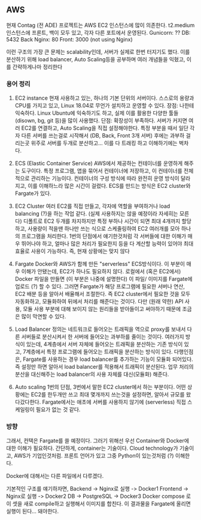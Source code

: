 ## AWS

현재 Contag (전 ADE) 프로젝트는 AWS EC2 인스턴스에 많이 의존한다.
t2.medium 인스턴스에 프론트, 백이 모두 있고, 각자 다른 포트에서 운영된다.
Gunicorn: ??
DB: 5432
Back Nginx: 80
Front: 3000 (not using Nginx)

이런 구조의 가장 큰 문제는 scalability인데, 서버가 실제로 한번 터지기도 했다.
이를 분산하기 위해 load balancer, Auto Scaling등을 공부하며 여러 개념들을 익혔고, 이를 간략하게나마 정리한다

### 용어 정리

1. EC2 instance
현재 사용하고 있는, 하나의 기본 단위의 서버이다. 스스로의 용량과 CPU를 가지고 있고, Linux 18.04로 무언가 설치하고 운영할 수 있다.
장점: 나한테 익숙하다. Linux Ubuntu에 익숙하기도 하고, 실제 이를 활용한 다양한 툴들 (disown, bg, git 등)을 많이 사용했다.
단점: 확장성이 부족하다. 서버가 커지면 여러 EC2를 연결하고, Auto Scaling을 직접 설정해야한다. 
특정 부분을 때서 일단 각자 다른 서버를 쓰는걸로 시작해서 (DB, Back, Front 3개 서버) 후에는 과부하 걸리는곳 위주로 서버를 두개로 분산하고... 이를 다 트래킹 하고 이해하기에는 벅차다.

2. ECS (Elastic Container Service)
AWS에서 제공하는 컨테이너를 운영하게 해주는 도구이다. 특정 프로그램, 앱을 묶어서 컨테이너에 저장하고, 이 컨테이너를 전체적으로 관리하는 기능이다.
컨테이너의 구성 방식에 따라 완전히 운영 방식이 달라지고, 이를 이해하느라 많은 시간이 걸렸다.
ECS를 만드는 방식은 EC2 cluster와 Fargate가 있다.

3. EC2 Cluster
여러 EC2를 직접 만들고, 각자에 역할을 부여하거나 load balancing (?)을 하는 작업 같다. (실제 사용하지는 않을 예정이라 자세히는 모른다)
디폴트로 EC2 두개를 차지하지만 특정 부하나 시간이 되면 최대 4개까지 할당하고, 사용량이 적을땐 하나만 쓰는 식으로 스케줄링하여 EC2 여러개를 모아 하나의 프로그램을 처리한다.
1번의 단점에서 얘기한것처럼 각 서버들에 대한 이해가 매우 뛰어나야 하고, 얼마나 많은 처리가 필요한지 등을 다 계산할 능력이 있어야 최대 효율로 사용이 가능하다. 
즉, 현재 상황에는 맞지 않다

4. Fargate
Docker와 AWS가 함께 만든 "serverless" ECS방식이다. 이 부분이 매우 이해가 안됐는데, EC2가 하나도 필요하지 않다. 
로컬에서 (혹은 EC2에서) Docker 파일을 만들면 (이 부분은 나중에 설명한다) 이 파일/ 이미지를 Fargate에 업로드 (?) 할 수 있다.
그러면 Fargate가 해당 프로그램에 필요한 서버나 연산, EC2 배분 등을 알아서 배율해서 조절한다. 
즉 EC2 cluster에서 필요한 것을 모두 자동화하고, 모듈화하여 뒤에서 처리를 해준다는 것이다.
다만 (원래 약한) API 사용, 모듈 사용 부분에 대해 보이지 않는 원리들을 받아들이고 써야하기 때문에 조금은 많이 막연할 수 있다.

5. Load Balancer
정의는 네트워크로 들어오는 트래픽을 역으로 proxy를 보내서 다른 서버들로 분산시켜서 한 서버에 들어오는 과부하를 줄이는 것이다.
여러가지 방식이 있는데, 4계층에서 서버 자체에 들어오는 트래픽을 분산하는 기존 방식이 있고, 7계층에서 특정 프로그램에 들어오는 트래픽을 분산하는 방식이 있다.
다행인점은, Fargate를 사용하는 경우 load balancer를 추가하는 기능이 모듈화 되어있다. 즉 설정만 하면 알아서 load balancer를 적용해서 트래픽이 분산된다.
업무 처리의 분산을 대신해주는 load balancer의 사용 자체를 대신(모듈화) 해준다.

6. Auto scaling
1번의 단점, 3번에서 말한 EC2 cluster에서 하는 부분이다. 어떤 상황에는 EC2를 한두개만 쓰고 최대 몇개까지 쓰는것을 설정하면, 알아서 규모를 왔다갔다한다. 
Fargate에서는 애초에 서버를 사용하지 않기에 (serverless) 직접 스케일링이 필요가 없는 것 같다.

### 방향

그래서, 컨택은 Fargate를 쓸 예정이다. 그러기 위해선 우선 Container와 Docker에 대한 이해가 필요하다. 
간단하게, container는 기술이다. Cloud technology가 기술이고, AWS가 기업인것처럼.
프론트 언어가 있고 그중 Python이 있는것처럼 (?) 이해한다.

Docker에 대해서는 다른 파일에서 다루겠다. 

기본적인 구조를 얘기하자면,
Backend -> Nginx로 실행 -> Docker1
Frontend -> Nginx로 실행 -> Docker2
DB -> PostgreSQL -> Docker3
Docker compose 로 이 셋을 새로 compile하고 실행해서 이미지를 합친다.
이 결과물을 Fargate에 올리면 실행이 된다... 돼야한다.



